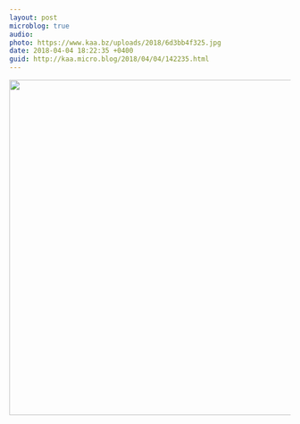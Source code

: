 ```yaml
---
layout: post
microblog: true
audio: 
photo: https://www.kaa.bz/uploads/2018/6d3bb4f325.jpg
date: 2018-04-04 18:22:35 +0400
guid: http://kaa.micro.blog/2018/04/04/142235.html
---
```



<img src="https://www.kaa.bz/uploads/2018/6d3bb4f325.jpg" width="600" height="600" />
